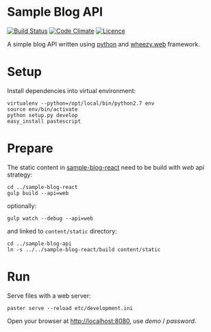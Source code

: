 # Sample Blog API

[![Build Status](https://travis-ci.org/akornatskyy/sample-blog-api.svg?branch=master)](https://travis-ci.org/akornatskyy/sample-blog-api)
[![Code Climate](https://codeclimate.com/github/akornatskyy/sample-blog-api/badges/gpa.svg)](https://codeclimate.com/github/akornatskyy/sample-blog-api)
[![Licence](http://img.shields.io/badge/Licence-MIT-brightgreen.svg)](LICENSE)

A simple blog API written using [python](http://python.org/) and
[wheezy.web](https://bitbucket.org/akorn/wheezy.web) framework.

# Setup

Install dependencies into virtual environment:

    virtualenv --python=/opt/local/bin/python2.7 env
    source env/bin/activate
    python setup.py develop
    easy_install pastescript

# Prepare

The static content in
[sample-blog-react](https://github.com/akornatskyy/sample-blog-react)
need to be build with *web* api strategy:

    cd ../sample-blog-react
    gulp build --api=web

optionally:

    gulp watch --debug --api=web

and linked to `content/static` directory:

    cd ../sample-blog-api
    ln -s ../../sample-blog-react/build content/static

# Run

Serve files with a web server:

    paster serve --reload etc/development.ini

Open your browser at [http://localhost:8080](http://localhost:8080),
use *demo* / *password*.
